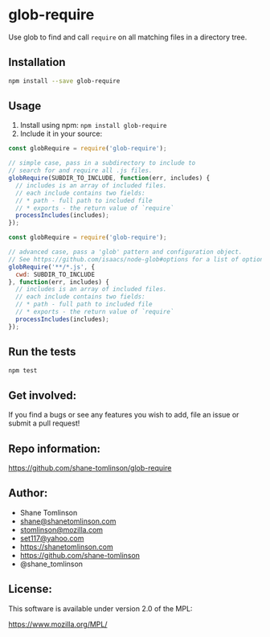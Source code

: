 # glob-require

Use glob to find and call `require` on all matching files in a directory tree.

## Installation

```bash
npm install --save glob-require
```

## Usage

1. Install using npm: `npm install glob-require`
2. Include it in your source:

```js
const globRequire = require('glob-require');

// simple case, pass in a subdirectory to include to
// search for and require all .js files.
globRequire(SUBDIR_TO_INCLUDE, function(err, includes) {
  // includes is an array of included files.
  // each include contains two fields:
  // * path - full path to included file
  // * exports - the return value of `require`
  processIncludes(includes);
});
```

```js
const globRequire = require('glob-require');

// advanced case, pass a 'glob' pattern and configuration object.
// See https://github.com/isaacs/node-glob#options for a list of options.
globRequire('**/*.js', {
  cwd: SUBDIR_TO_INCLUDE
}, function(err, includes) {
  // includes is an array of included files.
  // each include contains two fields:
  // * path - full path to included file
  // * exports - the return value of `require`
  processIncludes(includes);
});
```

## Run the tests

```bash
npm test
```

## Get involved:

If you find a bugs or see any features you wish to add, file an issue or submit a pull request!

## Repo information:

https://github.com/shane-tomlinson/glob-require

## Author:
* Shane Tomlinson
* shane@shanetomlinson.com
* stomlinson@mozilla.com
* set117@yahoo.com
* https://shanetomlinson.com
* https://github.com/shane-tomlinson
* @shane_tomlinson

## License:
This software is available under version 2.0 of the MPL:

  https://www.mozilla.org/MPL/

